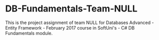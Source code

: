 # DB-Fundamentals-Team-NULL
This is the project assignment of team NULL for Databases Advanced - Entity Framework - February 2017 course in SoftUni's - C# DB Fundamentals module. 
